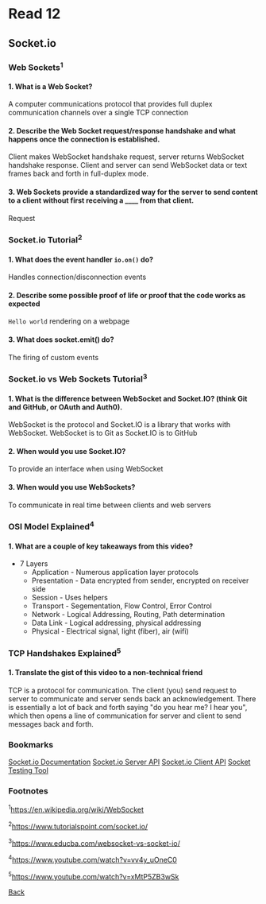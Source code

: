 # Read 12

## Socket.io

### Web Sockets<sup>1</sup>

#### 1. What is a Web Socket?

A computer communications protocol that provides full duplex communication channels over a single TCP connection

#### 2. Describe the Web Socket request/response handshake and what happens once the connection is established.

Client makes WebSocket handshake request, server returns WebSocket handshake response. Client and server can send WebSocket data or text frames back and forth in full-duplex mode.

#### 3. Web Sockets provide a standardized way for the server to send content to a client without first receiving a ____ from that client.

Request

### Socket.io Tutorial<sup>2</sup>

#### 1. What does the event handler `io.on()` do?

Handles connection/disconnection events

#### 2. Describe some possible proof of life or proof that the code works as expected

`Hello world` rendering on a webpage

#### 3. What does socket.emit() do?

The firing of custom events

### Socket.io vs Web Sockets Tutorial<sup>3</sup>

#### 1. What is the difference between WebSocket and Socket.IO? (think Git and GitHub, or OAuth and Auth0).

WebSocket is the protocol and Socket.IO is a library that works with WebSocket. WebSocket is to Git as Socket.IO is to GitHub

#### 2. When would you use Socket.IO?

To provide an interface when using WebSocket

#### 3. When would you use WebSockets?

To communicate in real time between clients and web servers

### OSI Model Explained<sup>4</sup>

#### 1. What are a couple of key takeaways from this video?

* 7 Layers
  * Application - Numerous application layer protocols
  * Presentation - Data encrypted from sender, encrypted on receiver side
  * Session - Uses helpers
  * Transport - Segementation, Flow Control, Error Control
  * Network - Logical Addressing, Routing, Path determination
  * Data Link - Logical addressing, physical addressing
  * Physical - Electrical signal, light (fiber), air (wifi)

### TCP Handshakes Explained<sup>5</sup>

#### 1. Translate the gist of this video to a non-technical friend

TCP is a protocol for communication. The client (you) send request to server to communicate and server sends back an acknowledgement. There is essentially a lot of back and forth saying "do you hear me? I hear you", which then opens a line of communication for server and client to send messages back and forth.

### Bookmarks

[Socket.io Documentation](https://socket.io/docs/v4/)
[Socket.io Server API](https://socket.io/docs/v4/server-api)
[Socket.io Client API](https://socket.io/docs/v4/client-api)
[Socket Testing Tool](https://amritb.github.io/socketio-client-tool/)

### Footnotes

<sup>1</sup>https://en.wikipedia.org/wiki/WebSocket

<sup>2</sup>https://www.tutorialspoint.com/socket.io/

<sup>3</sup>https://www.educba.com/websocket-vs-socket-io/

<sup>4</sup>https://www.youtube.com/watch?v=vv4y_uOneC0

<sup>5</sup>https://www.youtube.com/watch?v=xMtP5ZB3wSk

[Back](/reading-notes/401/401-TOC.html)